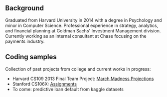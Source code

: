 ## Background

Graduated from Harvard University in 2014 with a degree in Psychology and minor in Computer Science. Professional experience in strategy, analytics, and financial planning at Goldman Sachs' Investment Management division. Currently working as an internal consultant at Chase focusing on the payments industry.

## Coding samples

Collection of past projects from college and current works in progress:

  * Harvard CS109 2013 Final Team Project: [March Madness Projections](/finalproject_Final_v2.pdf)
  * Stanford CS106X: [Assignments](https://github.com/yanann/StanfordCS_Assignments)
  * To come: predictive loan default from kaggle datasets
